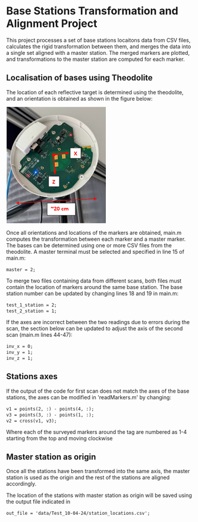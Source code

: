 # Base Stations Transformation and Alignment Project
This project processes a set of base stations locaitons data from CSV files, calculates the rigid transformation between them, and merges the data into a single set aligned with a master station. The merged markers are plotted, and transformations to the master station are computed for each marker.

## Localisation of bases using Theodolite
The location of each reflective target is determined using the theodolite, and an orientation is obtained as shown in the figure below:

![Alt text](data/Base_station_axes.png)

Once all orientations and locations of the markers are obtained, main.m computes the transformation between each marker and a master marker. The bases can be determined using one or more CSV files from the theodolite. A master terminal must be selected and specified in line 15 of main.m:

```
master = 2;
```

To merge two files containing data from different scans, both files must contain the location of markers around the same base station. The base station number can be updated by changing lines 18 and 19 in main.m:

```
test_1_station = 2;
test_2_station = 1;
```

If the axes are incorrect between the two readings due to errors during the scan, the section below can be updated to adjust the axis of the second scan (main.m lines 44-47):

```
inv_x = 0;
inv_y = 1;
inv_z = 1;
```

## Stations axes
If the output of the code for first scan does not match the axes of the base stations, the axes can be modified in 'readMarkers.m' by changing: 
```
v1 = points(2, :) - points(4, :);
v3 = points(3, :) - points(1, :);
v2 = cross(v1, v3);
```
 
Where each of the surveyed markers around the tag are numbered as 1-4 starting from the top and moving clockwise

## Master station as origin
Once all the stations have been transformed into the same axis, the master station is used as the origin and the rest of the stations are aligned accordingly. 

The location of the stations with master station as origin will be saved using the output file indicated in 
```
out_file = 'data/Test_10-04-24/station_locations.csv';
```
